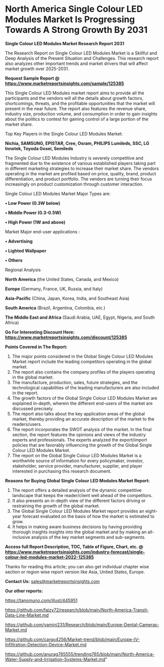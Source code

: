 # North America Single Colour LED Modules Market Is Progressing Towards A Strong Growth By 2031

<strong>Single Colour LED Modules Market Research Report 2031</strong>

The Research Report on Single Colour LED Modules Market is a Skillful and Deep Analysis of the Present Situation and Challenges. This research report also analyzes other important trends and market drivers that will affect market growth over 2025-2031.

<strong>Request Sample Report @ <a href=https://www.marketreportsinsights.com/sample/125385>https://www.marketreportsinsights.com/sample/125385</a></strong>

This Single Colour LED Modules market report aims to provide all the participants and the vendors will all the details about growth factors, shortcomings, threats, and the profitable opportunities that the market will present in the near future. The report also features the revenue share, industry size, production volume, and consumption in order to gain insights about the politics to contest for gaining control of a large portion of the market share.

Top Key Players in the Single Colour LED Modules Market:

<strong>Nichia, SAMSUNG, EPISTAR, Cree, Osram, PHILIPS Lumileds, SSC, LG Innotek, Toyoda Gosei, Semileds</strong>

The Single Colour LED Modules Industry is severely competitive and fragmented due to the existence of various established players taking part in different marketing strategies to increase their market share. The vendors operating in the market are profiled based on price, quality, brand, product differentiation, and product portfolio. The vendors are turning their focus increasingly on product customization through customer interaction.

Single Colour LED Modules Market Major Types are:

<strong>• Low Power (0.3W below)

• Middle Power (0.3-0.5W)

• High Power (1W and above)</strong>

Market Major end-user applications :

<strong>• Advertising

• Lighted Wallpaper

• Others</strong>

Regional Analysis

</u><strong><b>North America</b></strong> (the United States, Canada, and Mexico)

<strong><b>Europe </b></strong>(Germany, France, UK, Russia, and Italy)

<strong><b>Asia-Pacific</b></strong> (China, Japan, Korea, India, and Southeast Asia)

<strong><b>South America</b></strong> (Brazil, Argentina, Colombia, etc.)

<strong><b>The Middle East and Africa</b></strong> (Saudi Arabia, UAE, Egypt, Nigeria, and South Africa)

<strong>Go For Interesting Discount Here: <a href=https://www.marketreportsinsights.com/discount/125385>https://www.marketreportsinsights.com/discount/125385</a></strong>

<strong>Points Covered in The Report:</strong>
<ol>
  <li>The major points considered in the Global Single Colour LED Modules Market report include the leading competitors operating in the global market.</li>
  <li>The report also contains the company profiles of the players operating in the global market.</li>
  <li>The manufacture, production, sales, future strategies, and the technological capabilities of the leading manufacturers are also included in the report.</li>
  <li>The growth factors of the Global Single Colour LED Modules Market are explained in-depth, wherein the different end-users of the market are discussed precisely.</li>
  <li>The report also talks about the key application areas of the global market, thereby providing an accurate description of the market to the readers/users.</li>
  <li>The report incorporates the SWOT analysis of the market. In the final section, the report features the opinions and views of the industry experts and professionals. The experts analyzed the export/import policies that are favorably influencing the growth of the Global Single Colour LED Modules Market.</li>
  <li>The report on the Global Single Colour LED Modules Market is a worthwhile source of information for every policymaker, investor, stakeholder, service provider, manufacturer, supplier, and player interested in purchasing this research document.</li>
</ol>
<strong>Reasons for Buying Global Single Colour LED Modules Market Report:</strong>

<ol>
  <li>The report offers a detailed analysis of the dynamic competitive landscape that keeps the reader/client well ahead of the competitors.</li>
  <li>It also presents an in-depth view of the different factors driving or restraining the growth of the global market.</li>
  <li>The Global Single Colour LED Modules Market report provides an eight-year forecast evaluated on the basis of how the market is estimated to grow.</li>
  <li>It helps in making aware business decisions by having providing thorough insights insights into the global market and by making an all-inclusive analysis of the key market segments and sub-segments.</li>
</ol>
<strong>Access full Report Description, TOC, Table of Figure, Chart, etc. @ <a href=https://www.marketreportsinsights.com/industry-forecast/single-colour-led-modules-market-2022-125385>https://www.marketreportsinsights.com/industry-forecast/single-colour-led-modules-market-2022-125385</a></strong>


Thanks for reading this article; you can also get individual chapter wise section or region wise report version like Asia, United States, Europe.

<strong>Contact Us:</strong>
sales@marketreportsinsights.com

<strong>Our other reports:</strong>

<a href=https://tanomuno.com/illust/445951>https://tanomuno.com/illust/445951</a>

<a href=https://github.com/faizy72/research/blob/main/North-America-Transit-Data-Line-Market.md>https://github.com/faizy72/research/blob/main/North-America-Transit-Data-Line-Market.md</a>

<a href=https://github.com/yamini231/Research/blob/main/Europe-Dental-Cameras-Market.md>https://github.com/yamini231/Research/blob/main/Europe-Dental-Cameras-Market.md</a>

<a href=https://github.com/cargo4256/Market-trend/blob/main/Europe-IV-Infiltration-Detection-Device-Market.md>https://github.com/cargo4256/Market-trend/blob/main/Europe-IV-Infiltration-Detection-Device-Market.md</a>

<a href=https://github.com/anurag765555/trending765/blob/main/North-America-Water-Supply-and-Irrigation-Systems-Market.md>https://github.com/anurag765555/trending765/blob/main/North-America-Water-Supply-and-Irrigation-Systems-Market.md</a>"
